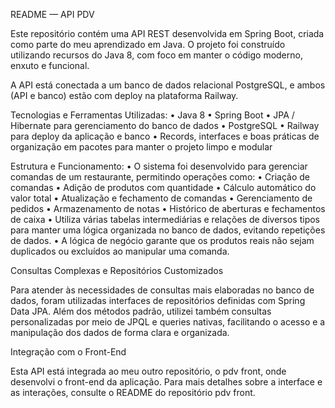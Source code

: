 README — API PDV

Este repositório contém uma API REST desenvolvida em Spring Boot, criada como parte do meu aprendizado em Java. O projeto foi construído utilizando recursos do Java 8, com foco em manter o código moderno, enxuto e funcional.

A API está conectada a um banco de dados relacional PostgreSQL, e ambos (API e banco) estão com deploy na plataforma Railway.

Tecnologias e Ferramentas Utilizadas:
	•	Java 8
	•	Spring Boot
	•	JPA / Hibernate para gerenciamento do banco de dados
	•	PostgreSQL
	•	Railway para deploy da aplicação e banco
	•	Records, interfaces e boas práticas de organização em pacotes para manter o projeto limpo e modular

Estrutura e Funcionamento:
	•	O sistema foi desenvolvido para gerenciar comandas de um restaurante, permitindo operações como:
	•	Criação de comandas
	•	Adição de produtos com quantidade
	•	Cálculo automático do valor total
	•	Atualização e fechamento de comandas
	•	Gerenciamento de pedidos
	•	Armazenamento de notas
	•	Histórico de aberturas e fechamentos de caixa
	•	Utiliza várias tabelas intermediárias e relações de diversos tipos para manter uma lógica organizada no banco de dados, evitando repetições de dados.
	•	A lógica de negócio garante que os produtos reais não sejam duplicados ou excluídos ao manipular uma comanda.

Consultas Complexas e Repositórios Customizados

Para atender às necessidades de consultas mais elaboradas no banco de dados, foram utilizadas interfaces de repositórios definidas com Spring Data JPA. Além dos métodos padrão, utilizei também consultas personalizadas por meio de JPQL e queries nativas, facilitando o acesso e a manipulação dos dados de forma clara e organizada.

Integração com o Front-End

Esta API está integrada ao meu outro repositório, o pdv front, onde desenvolvi o front-end da aplicação. Para mais detalhes sobre a interface e as interações, consulte o README do repositório pdv front.